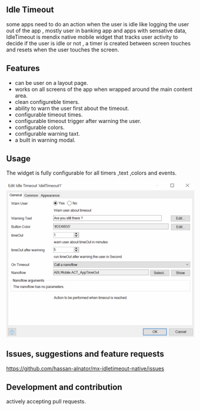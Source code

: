 ## Idle Timeout
some apps need to do an action when the user is idle like logging the user out of the app , mostly user in banking app and apps with sensative data, IdleTimeout is mendix native mobile widget that tracks user activity to decide if the user is idle or not , a timer is created between screen touches and resets when the user touches the screen.

## Features
- can be user on a layout page.
- works on all screens of the app when wrapped around the main content area.
- clean configureble timers.
- ability to warn the user first about the timeout.
- configurable timeout times.
- configurable timeout trigger after warning the user.
- configurable colors.
- configurable warning taxt.
- a built in warning modal.

## Usage

The widget is fully configurable for all timers ,text ,colors and events.

![config](https://github.com/hassan-alnator/mx-idletimeout-native/raw/master/README.assets/config.png)

## Issues, suggestions and feature requests
https://github.com/hassan-alnator/mx-idletimeout-native/issues

## Development and contribution
actively accepting pull requests.
